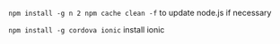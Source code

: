 `npm install -g n 2 npm cache clean -f` to update node.js if necessary


`npm install -g cordova ionic` install ionic
